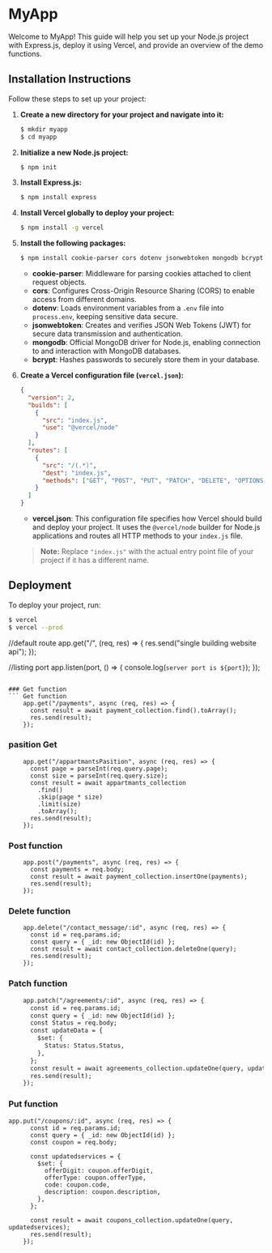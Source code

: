 # MyApp

Welcome to MyApp! This guide will help you set up your Node.js project with Express.js, deploy it using Vercel, and provide an overview of the demo functions.

## Installation Instructions

Follow these steps to set up your project:

1. **Create a new directory for your project and navigate into it:**

    ```bash
    $ mkdir myapp
    $ cd myapp
    ```

2. **Initialize a new Node.js project:**

    ```bash
    $ npm init
    ```

3. **Install Express.js:**

    ```bash
    $ npm install express
    ```

4. **Install Vercel globally to deploy your project:**

    ```bash
    $ npm install -g vercel
    ```

5. **Install the following packages:**

    ```bash
    $ npm install cookie-parser cors dotenv jsonwebtoken mongodb bcrypt
    ```

    - **cookie-parser**: Middleware for parsing cookies attached to client request objects.
    - **cors**: Configures Cross-Origin Resource Sharing (CORS) to enable access from different domains.
    - **dotenv**: Loads environment variables from a `.env` file into `process.env`, keeping sensitive data secure.
    - **jsonwebtoken**: Creates and verifies JSON Web Tokens (JWT) for secure data transmission and authentication.
    - **mongodb**: Official MongoDB driver for Node.js, enabling connection to and interaction with MongoDB databases.
    - **bcrypt**: Hashes passwords to securely store them in your database.

6. **Create a Vercel configuration file (`vercel.json`):**

    ```json
    {
      "version": 2,
      "builds": [
        {
          "src": "index.js",
          "use": "@vercel/node"
        }
      ],
      "routes": [
        {
          "src": "/(.*)",
          "dest": "index.js",
          "methods": ["GET", "POST", "PUT", "PATCH", "DELETE", "OPTIONS"]
        }
      ]
    }
    ```

    - **vercel.json**: This configuration file specifies how Vercel should build and deploy your project. It uses the `@vercel/node` builder for Node.js applications and routes all HTTP methods to your `index.js` file.

    > **Note:** Replace `"index.js"` with the actual entry point file of your project if it has a different name.

## Deployment

To deploy your project, run:

```bash
$ vercel
$ vercel --prod

```
//default route
app.get("/", (req, res) => {
  res.send("single building website api");
});

//listing port
app.listen(port, () => {
  console.log(`server port is ${port}`);
});
```

### Get function
``` Get function
    app.get("/payments", async (req, res) => {
      const result = await payment_collection.find().toArray();
      res.send(result);
    });
```
### pasition Get
``` pasition get
    app.get("/appartmantsPasition", async (req, res) => {
      const page = parseInt(req.query.page);
      const size = parseInt(req.query.size);
      const result = await appartmants_collection
        .find()
        .skip(page * size)
        .limit(size)
        .toArray();
      res.send(result);
    });
```
### Post function
``` Post function
    app.post("/payments", async (req, res) => {
      const payments = req.body;
      const result = await payment_collection.insertOne(payments);
      res.send(result);
    });
```
### Delete function
``` delete function
    app.delete("/contact_message/:id", async (req, res) => {
      const id = req.params.id;
      const query = { _id: new ObjectId(id) };
      const result = await contact_collection.deleteOne(query);
      res.send(result);
    });
```
### Patch function 
``` patch function
    app.patch("/agreements/:id", async (req, res) => {
      const id = req.params.id;
      const query = { _id: new ObjectId(id) };
      const Status = req.body;
      const updateData = {
        $set: {
          Status: Status.Status,
        },
      };
      const result = await agreements_collection.updateOne(query, updateData);
      res.send(result);
    });
```
### Put function
``` put function
app.put("/coupons/:id", async (req, res) => {
      const id = req.params.id;
      const query = { _id: new ObjectId(id) };
      const coupon = req.body;

      const updatedservices = {
        $set: {
          offerDigit: coupon.offerDigit,
          offerType: coupon.offerType,
          code: coupon.code,
          description: coupon.description,
        },
      };

      const result = await coupons_collection.updateOne(query, updatedservices);
      res.send(result);
    });

```










